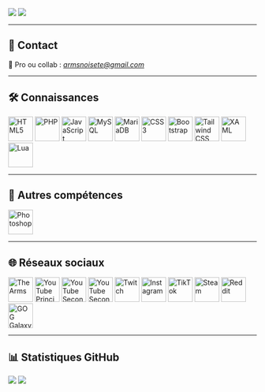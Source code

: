 <div align="left">
    <img src="https://komarev.com/ghpvc/?username=ArmsYT&&style=flat-square" />
    <a href="https://paypal.me/armsonyt" target="_blank">
        <img src="https://img.shields.io/badge/Donate-PayPal-blue.svg?style=flat-square&logo=paypal"/>
    </a>
</div>

---

## 💬 Contact

📧 Pro ou collab : *armsnoisete@gmail.com*


---

## 🛠️ Connaissances

<div align="left">
    <a href="https://en.wikipedia.org/wiki/HTML5" target="_blank"><img src="https://profilinator.rishav.dev/skills-assets/html5-original-wordmark.svg" alt="HTML5" height="50"/></a>
    <a href="https://www.php.net/" target="_blank"><img src="https://profilinator.rishav.dev/skills-assets/php-original.svg" alt="PHP" height="50"/></a>
    <a href="https://www.javascript.com/" target="_blank"><img src="https://profilinator.rishav.dev/skills-assets/javascript-original.svg" alt="JavaScript" height="50"/></a>
    <a href="https://www.mysql.com/" target="_blank"><img src="https://profilinator.rishav.dev/skills-assets/mysql-original-wordmark.svg" alt="MySQL" height="50"/></a>
    <a href="https://mariadb.org/" target="_blank"><img src="https://profilinator.rishav.dev/skills-assets/mariadb.png" alt="MariaDB" height="50"/></a>
    <a href="https://www.w3schools.com/css/" target="_blank"><img src="https://profilinator.rishav.dev/skills-assets/css3-original-wordmark.svg" alt="CSS3" height="50"/></a>
    <a href="https://getbootstrap.com/" target="_blank"><img src="https://profilinator.rishav.dev/skills-assets/bootstrap-plain.svg" alt="Bootstrap" height="50"/></a>
    <a href="https://tailwindcss.com/" target="_blank"><img src="https://profilinator.rishav.dev/skills-assets/tailwindcss.svg" alt="Tailwind CSS" height="50"/></a>
    <a href="https://docs.microsoft.com/en-us/dotnet/desktop/wpf/xaml/" target="_blank"><img src="https://profilinator.rishav.dev/skills-assets/xaml.png" alt="XAML" height="50"/></a>
    <a href="https://fr.wikipedia.org/wiki/Lua" target="_blank"><img src="https://upload.wikimedia.org/wikipedia/commons/c/cf/Lua-Logo.svg" alt="Lua" height="50"/></a>
</div>

---

## 🎨 Autres compétences

<div align="left">
    <a href="https://www.adobe.com/in/products/photoshop.html" target="_blank"><img src="https://upload.wikimedia.org/wikipedia/commons/a/af/Adobe_Photoshop_CC_icon.svg" alt="Photoshop" height="50"/></a>
</div>

---

## 🌐 Réseaux sociaux

<div align="left">
    <a href="https://www.thearms.fr" target="_blank"><img src="https://www.thearms.fr/container/images/logo_arms.jpg" alt="The Arms" height="50"/></a>
    <a href="https://www.youtube.com//@The_Arms" target="_blank"><img src="https://img.icons8.com/?size=256&id=19318&format=png" alt="YouTube Principal" height="50"/></a>
    <a href="https://www.youtube.com//@The_Arms2" target="_blank"><img src="https://img.icons8.com/?size=256&id=19318&format=png" alt="YouTube Secondaire" height="50"/></a>
    <a href="https://www.youtube.com/@The_Arms3" target="_blank"><img src="https://img.icons8.com/?size=256&id=19318&format=png" alt="YouTube Secondaire" height="50"/></a>
    <a href="https://www.twitch.tv/The_Arms" target="_blank"><img src="https://img.icons8.com/?size=256&id=7qFfaszJSlTs&format=png" alt="Twitch" height="50"/></a>
    <a href="https://www.instagram.com/Arms_Offi/" target="_blank"><img src="https://img.icons8.com/?size=256&id=32323&format=png" alt="Instagram" height="50"/></a>
    <a href="https://www.tiktok.com/@the_arms" target="_blank"><img src="https://img.icons8.com/?size=256&id=118640&format=png" alt="TikTok" height="50"/></a>
    <a href="https://steamcommunity.com/id/TheArms/" target="_blank"><img src="https://img.icons8.com/?size=256&id=62yTna5C9Gw6&format=png" alt="Steam" height="50"/></a>
    <a href="https://www.reddit.com/user/armsbg/" target="_blank"><img src="https://img.icons8.com/?size=256&id=5RTQxy0E0NUY&format=png" alt="Reddit" height="50"/></a>
    <a href="https://www.gog.com/u/The_Arms" target="_blank"><img src="https://img.icons8.com/?size=256&id=BCQohzdxiaSL&format=png" alt="GOG Galaxy" height="50"/></a>
</div>

---

## 📊 Statistiques GitHub

<div align="left">
    <img src="https://github-readme-stats.vercel.app/api?username=ArmsYT&show_icons=true&count_private=true&hide_border=true" />
    <img src="https://github-readme-stats.vercel.app/api/top-langs/?username=ArmsYT&hide_border=true&layout=compact" />
</div>
